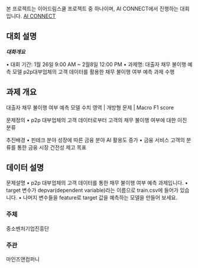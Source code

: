 본 프로젝트는 이어드림스쿨 프로젝트 중 하나이며, AI CONNECT에서 진행하는 대회입니다.
[AI CONNECT](https://www.aiconnect.kr/main/competition/privateDetail/203/competitionInfo)

## 대회 설명

**_대화개요_**

• 대회 기간: 1월 26일 9:00 AM ~ 2월8일 12:00 PM
• 과제명: 대출자 채무 불이행 예측 모델
p2p대부업체의 고객 데이터를 활용한 채무 불이행 여부 예측 과제 수행

## 과제 개요

대출자 채무 불이행 여부 예측 모델
수치 영역 | 개방형 문제 | Macro F1 score

문제정의
• p2p 대부업체의 고객 데이터로부터 고객의 채무 불이행 여부에 대한 이진 분류

추진배경
• 핀테크 분야 성장에 따른 금융 분야 AI 활용도 증가
• 금융 서비스 고객의 분류를 통한 금융 시장 건전성 제고 목표

## 데이터 설명

문제설명
• p2p 대부업체의 고객 데이터를 통한 채무 불이행 여부 예측 과제입니다.
• target 변수가 depvar(dependent variable)라는 이름으로 train.csv에 들어가 있습니다.
• 나머지 변수들을 feature로 target 값을 예측하는 모델을 만들어 보세요.

### 주체

중소벤처기업진흥단

### 주관

마인즈앤컴퍼니
